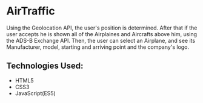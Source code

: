 # AirTraffic
Using the Geolocation API, the user's position is determined.
After that if the user accepts he is shown all of the Airplaines and Aircrafts above him, using the ADS-B Exchange API.
Then, the user can select an Airplane, and see its Manufacturer, model, starting and arriving point and the company's logo.
## Technologies Used:
* HTML5
* CSS3
* JavaScript(ES5)

